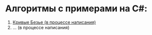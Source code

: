 # Алгоритмы с примерами на C#:

1. [Кривые Безье (в процессе написания)](articles/0001-Bezier-curves/README.md)
2. ... (в процессе написания)

	